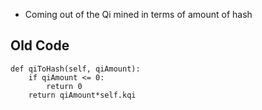- Coming out of the Qi mined in terms of amount of hash

## Old Code

    def qiToHash(self, qiAmount):
        if qiAmount <= 0:
            return 0
        return qiAmount*self.kqi